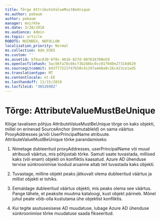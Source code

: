 ```yaml
---
title: Tõrge AttributeValueMustBeUnique
ms.author: pebaum
author: pebaum
manager: mnirkhe
ms.date: 3/20/2018
ms.audience: Admin
ms.topic: article
ROBOTS: NOINDEX, NOFOLLOW
localization_priority: Normal
ms.collection: Adm_O365
ms.custom: ''
ms.assetid: bf8ac830-6f0c-4616-827d-987616700e59
ms.openlocfilehash: 5ac56fa78c66cf3b246bc0cc01f040e27310d629
ms.sourcegitcommit: b43f77221f47b50c41197a448a9c26c423ce1ad5
ms.translationtype: MT
ms.contentlocale: et-EE
ms.lasthandoff: 11/15/2019
ms.locfileid: "36526982"
---
```

# <a name="error-attributevaluemustbeunique"></a>Tõrge: AttributeValueMustBeUnique

Kõige tavalisem põhjus AttributeValueMustBeUnique tõrge on kaks objekti, millel on erinevad SourceAnchor (immutableId) on sama väärtus ProxyAddresses ja/või UserPrincipalName atribuute. AttributeValueMustBeUnique tõrke parandamiseks:
  
1. Nimetage dubleeritud proxyAddresses, userPrincipalName või muud atribuudi väärtus, mis põhjustab tõrke. Samuti saate tuvastada, millised kaks (või enam) objekti on konfliktis kaasatud. Azure AD ühenduse tervise sünkroonimise loodud aruanne aitab teil tuvastada kaks objekti.
    
2. Tuvastage, milline objekt peaks jätkuvalt olema dubleeritud väärtus ja millist objekti ei tohiks.
    
3. Eemaldage dubleeritud väärtus objekti, mis peaks olema see väärtus. Pange tähele, et peaksite muutma kataloogi, kust objekt pärineb. Mõnel juhul peate võib-olla kustutama ühe objektist konfliktis.
    
4. Kui tegite asutusesisese AD muudatuse, lubage Azure AD ühenduse sünkroonimise tõrke muudatuse saada fikseeritud.
    

